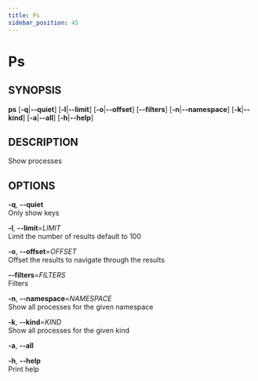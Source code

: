 ```yaml
---
title: Ps
sidebar_position: 45
---
```


# Ps

## SYNOPSIS

**ps** \[**-q**\|**--quiet**\] \[**-l**\|**--limit**\]
\[**-o**\|**--offset**\] \[**--filters**\] \[**-n**\|**--namespace**\]
\[**-k**\|**--kind**\] \[**-a**\|**--all**\] \[**-h**\|**--help**\]

## DESCRIPTION

Show processes

## OPTIONS

**-q**, **--quiet**  
Only show keys

**-l**, **--limit**=*LIMIT*  
Limit the number of results default to 100

**-o**, **--offset**=*OFFSET*  
Offset the results to navigate through the results

**--filters**=*FILTERS*  
Filters

**-n**, **--namespace**=*NAMESPACE*  
Show all processes for the given namespace

**-k**, **--kind**=*KIND*  
Show all processes for the given kind

**-a**, **--all**  

**-h**, **--help**  
Print help
